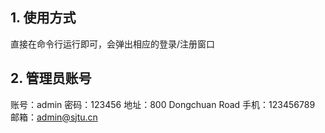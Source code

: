 ## 1. 使用方式 
直接在命令行运行即可，会弹出相应的登录/注册窗口

## 2. 管理员账号 
账号：admin
密码：123456
地址：800 Dongchuan Road
手机：123456789
邮箱：admin@sjtu.cn
